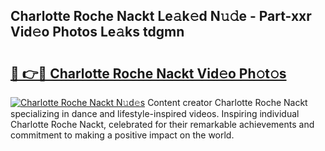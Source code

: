 ## Charlotte Roche Nackt Le𝚊k𝚎d N𝚞𝚍e - Part-xxr Vid𝚎o Photos Le𝚊ks tdgmn

# <h2><a href="http://fb7z3h.evod.top/?m=Charlotte+Roche+Nackt">🔗 👉🔴 Charlotte Roche Nackt Vid𝚎o Ph𝚘t𝚘s</a></h2>

[![Charlotte Roche Nackt N𝚞d𝚎s](https://i.imgur.com/8V9OHl7.gif)](http://fb7z3h.evod.top/?m=Charlotte+Roche+Nackt)
Content creator Charlotte Roche Nackt specializing in dance and lifestyle-inspired videos. Inspiring individual Charlotte Roche Nackt, celebrated for their remarkable achievements and commitment to making a positive impact on the world. 
